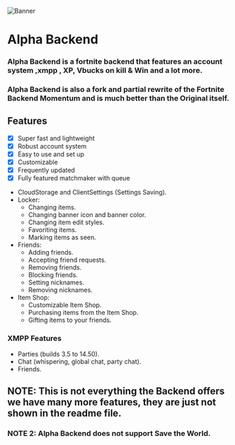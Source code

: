 ![Banner](https://cdn.discordapp.com/attachments/1338978671947415674/1378328678437490689/aplha_backend_banner_2.png?ex=683c341d&is=683ae29d&hm=a8fd921e8b9fb6bb390ace96bb62dbbac43500ed857d9783450a7838ad7a8d82&)

# Alpha Backend
### Alpha Backend is a fortnite backend  that features an account system ,xmpp , XP, Vbucks on kill & Win and a lot more.
### Alpha Backend is also a fork and partial rewrite of the Fortnite Backend Momentum and is much better than the Original itself.

  ## Features

- [x] Super fast and lightweight
- [x] Robust account system
- [x] Easy to use and set up
- [x] Customizable
- [x] Frequently updated
- [x] Fully featured matchmaker with queue

- CloudStorage and ClientSettings (Settings Saving).
- Locker:
    + Changing items.
    + Changing banner icon and banner color.
    + Changing item edit styles.
    + Favoriting items.
    + Marking items as seen.
- Friends:
    + Adding friends.
    + Accepting friend requests.
    + Removing friends.
    + Blocking friends.
    + Setting nicknames.
    + Removing nicknames.
- Item Shop:
    + Customizable Item Shop.
    + Purchasing items from the Item Shop.
    + Gifting items to your friends.
### XMPP Features
- Parties (builds 3.5 to 14.50).
- Chat (whispering, global chat, party chat).
- Friends.

## NOTE: This is not everything the Backend offers we have many more features, they are just not shown in the readme file.
### NOTE 2: Alpha Backend does not support Save the World.

